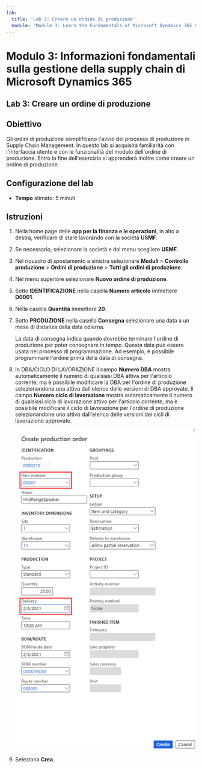 ```yaml
---
lab:
  title: 'Lab 3: Creare un ordine di produzione'
  module: 'Module 3: Learn the Fundamentals of Microsoft Dynamics 365 Supply Chain Management'
---
```


# Modulo 3: Informazioni fondamentali sulla gestione della supply chain di Microsoft Dynamics 365

## Lab 3: Creare un ordine di produzione

## Obiettivo

Gli ordini di produzione semplificano l'avvio del processo di produzione in Supply Chain Management. In questo lab si acquisirà familiarità con l'interfaccia utente e con le funzionalità del modulo dell'ordine di produzione. Entro la fine dell'esercizio si apprenderà inoltre come creare un ordine di produzione.

## Configurazione del lab

   - **Tempo** stimato: 5 minuti

## Istruzioni

1.  Nella home page delle **app per la finanza e le operazioni**, in alto a destra, verificare di stare lavorando con la società **USMF**.

2.  Se necessario, selezionare la società e dal menu scegliere **USMF**.

3.  Nel riquadro di spostamento a sinistra selezionare **Moduli** > **Controllo produzione** > **Ordini di produzione** > **Tutti gli ordini di produzione**.

4.  Nel menu superiore selezionare **Nuovo ordine di produzione**.

5.  Sotto **IDENTIFICAZIONE** nella casella **Numero articolo** immettere **D0001**.

6.  Nella casella **Quantità** immettere **20**.

7.  Sotto **PRODUZIONE** nella casella **Consegna** selezionare una data a un mese di distanza dalla data odierna.

    La data di consegna indica quando dovrebbe terminare l'ordine di produzione per poter consegnare in tempo. Questa data può essere usata nel processo di programmazione. Ad esempio, è possibile programmare l'ordine prima della data di consegna.

8.  In DBA/CICLO DI LAVORAZIONE il campo **Numero DBA** mostra automaticamente il numero di qualsiasi DBA attiva per l'articolo corrente, ma è possibile modificare la DBA per l'ordine di produzione selezionandone una attiva dall'elenco delle versioni di DBA approvate. Il campo **Numero ciclo di lavorazione** mostra automaticamente il numero di qualsiasi ciclo di lavorazione attivo per l'articolo corrente, ma è possibile modificare il ciclo di lavorazione per l'ordine di produzione selezionandone uno attivo dall'elenco delle versioni dei cicli di lavorazione approvate.

    ![Screenshot che illustra la pagina crea ordine di produzione. I campi numero di articolo e recapito sono evidenziati.](./media/03-learn-the-fundamentals-of-dynamics-365-supply-chain-management-40.png)

9.  Seleziona **Crea**.

